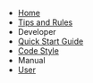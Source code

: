 - [Home](/)
- [Tips and Rules](/rules)
- Developer
 - [Quick Start Guide](/developer/quick-start)
 - [Code Style](/developer/code-style)
- Manual
 - [User](/manual/user)
